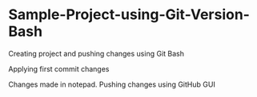 # Sample-Project-using-Git-Version-Bash
Creating project and pushing changes using Git Bash


Applying first commit changes 

Changes made in notepad. Pushing changes using GitHub GUI
